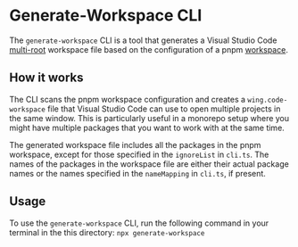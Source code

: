 # Generate-Workspace CLI

The `generate-workspace` CLI is a tool that generates a Visual Studio Code [multi-root](https://code.visualstudio.com/docs/editor/multi-root-workspaces) workspace file based on the configuration of a pnpm [workspace](https://pnpm.io/workspaces).

## How it works

The CLI scans the pnpm workspace configuration and creates a `wing.code-workspace` file that Visual Studio Code can use to open multiple projects in the same window. This is particularly useful in a monorepo setup where you might have multiple packages that you want to work with at the same time.

The generated workspace file includes all the packages in the pnpm workspace, except for those specified in the `ignoreList` in `cli.ts`. The names of the packages in the workspace file are either their actual package names or the names specified in the `nameMapping` in `cli.ts`, if present.

## Usage

To use the `generate-workspace` CLI, run the following command in your terminal in the this directory: `npx generate-workspace`



